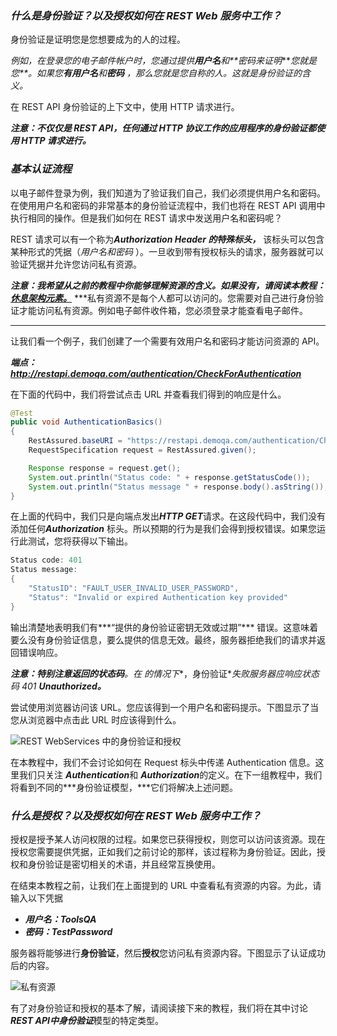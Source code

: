### ***什么是身份验证？以及授权如何在 REST Web 服务中工作？***

身份验证是证明您是您想要成为的人的过程。

*例如，在登录您的电子邮件帐户时，您通过提供**用户名**和**密码来证明****您就是您**。如果您**有用户名**和**密码**
，那么您就是您自称的人。这就是身份验证的含义。*

在 REST API 身份验证的上下文中，使用 HTTP 请求进行。

***注意：不仅仅是 REST API，任何通过 HTTP 协议工作的应用程序的身份验证都使用 HTTP 请求进行。***

### ***基本认证流程***

以电子邮件登录为例，我们知道为了验证我们自己，我们必须提供用户名和密码。在使用用户名和密码的非常基本的身份验证流程中，我们也将在
REST API 调用中执行相同的操作。但是我们如何在 REST 请求中发送用户名和密码呢？

REST 请求可以有一个称为***Authorization Header 的特殊标头，*** 该标头可以包含某种形式的凭据（*用户名和密码*
）。一旦收到带有授权标头的请求，服务器就可以验证凭据并允许您访问私有资源。

***注意：我希望从之前的教程中你能够理解资源的含义。如果没有，请阅读本教程：*** [
***休息架构元素。***](https://toolsqa.com/rest-assured/rest-architectural-elements/)
***私有资源不是每个人都可以访问的。您需要对自己进行身份验证才能访问私有资源。例如电子邮件收件箱，您必须登录才能查看电子邮件。
***

让我们看一个例子，我们创建了一个需要有效用户名和密码才能访问资源的 API。

***端点：http://restapi.demoqa.com/authentication/CheckForAuthentication***

在下面的代码中，我们将尝试点击 URL 并查看我们得到的响应是什么。

```java
@Test
public void AuthenticationBasics()
{
	RestAssured.baseURI = "https://restapi.demoqa.com/authentication/CheckForAuthentication";
	RequestSpecification request = RestAssured.given();

	Response response = request.get();
	System.out.println("Status code: " + response.getStatusCode());
	System.out.println("Status message " + response.body().asString());
}
```

在上面的代码中，我们只是向端点发出***HTTP GET***请求。在这段代码中，我们没有添加任何***Authorization***
标头。所以预期的行为是我们会得到授权错误。如果您运行此测试，您将获得以下输出。

```java
Status code: 401
Status message: 
{
    "StatusID": "FAULT_USER_INVALID_USER_PASSWORD",
    "Status": "Invalid or expired Authentication key provided"
}
```

输出清楚地表明我们有***“提供的身份验证密钥无效或过期”*** 错误。这意味着要么没有身份验证信息，要么提供的信息无效。最终，服务器拒绝我们的请求并返回错误响应。

***注意：**特别注意返回的**状态码**。在 的情况下**，身份验证**失败服务器应响应状态码 401 **Unauthorized。***

尝试使用浏览器访问该 URL。您应该得到一个用户名和密码提示。下图显示了当您从浏览器中点击此 URL 时应该得到什么。

![REST WebServices 中的身份验证和授权](https://toolsqa.com/gallery/Rest%20Assured/1.Authentication%20and%20Authorization%20in%20REST%20WebServices.png)

在本教程中，我们不会讨论如何在 Request 标头中传递 Authentication 信息。这里我们只关注 ***Authentication***和
***Authorization***的定义。在下一组教程中，我们将看到不同的***身份验证模型，***它们将解决上述问题。

### ***什么是授权？以及授权如何在 REST Web 服务中工作？***

授权是授予某人访问权限的过程。如果您已获得授权，则您可以访问该资源。现在授权您需要提供凭据，正如我们之前讨论的那样，该过程称为身份验证。因此，授权和身份验证是密切相关的术语，并且经常互换使用。

在结束本教程之前，让我们在上面提到的 URL 中查看私有资源的内容。为此，请输入以下凭据

- ***用户名：ToolsQA***
- ***密码：TestPassword***

服务器将能够进行**身份验证**，然后**授权**您访问私有资源内容。下图显示了认证成功后的内容。

![私有资源](https://toolsqa.com/gallery/Rest%20Assured/2.PrivateResource.png)

有了对身份验证和授权的基本了解，请阅读接下来的教程，我们将在其中讨论***REST API中******身份验证***模型的特定类型。